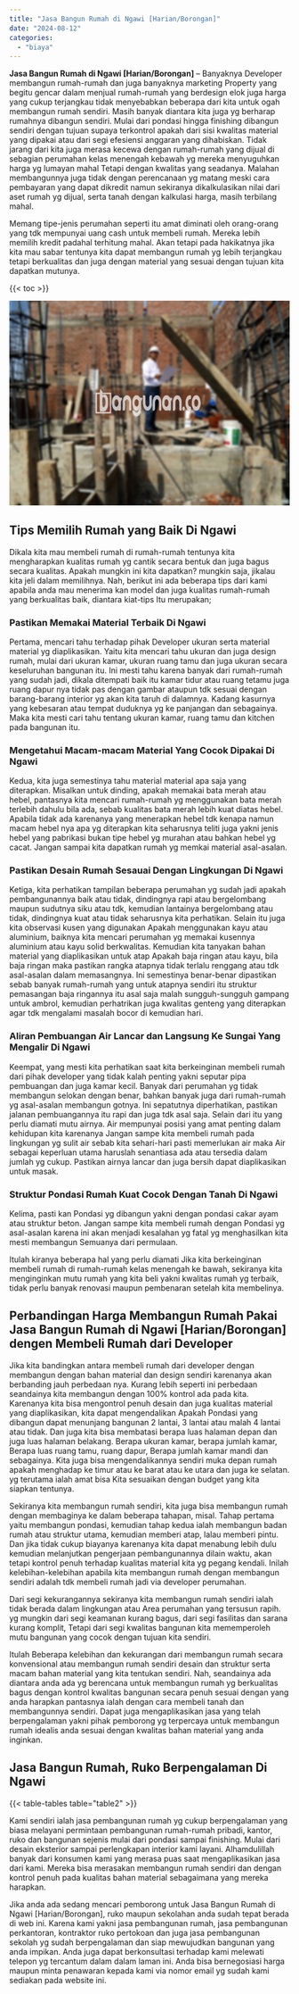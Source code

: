 ```yaml
---
title: "Jasa Bangun Rumah di Ngawi [Harian/Borongan]"
date: "2024-08-12"
categories: 
  - "biaya"
---
```


**Jasa Bangun Rumah di Ngawi \[Harian/Borongan\]** – Banyaknya Developer membangun rumah-rumah dan juga banyaknya marketing Property yang begitu gencar dalam menjual rumah-rumah yang berdesign elok juga harga yang cukup terjangkau tidak menyebabkan beberapa dari kita untuk ogah membangun rumah sendiri. Masih banyak diantara kita juga yg berharap rumahnya dibangun sendiri. Mulai dari pondasi hingga finishing dibangun sendiri dengan tujuan supaya terkontrol apakah dari sisi kwalitas material yang dipakai atau dari segi efesiensi anggaran yang dihabiskan. Tidak jarang dari kita juga merasa kecewa dengan rumah-rumah yang dijual di sebagian perumahan kelas menengah kebawah yg mereka menyuguhkan harga yg lumayan mahal Tetapi dengan kwalitas yang seadanya. Malahan membangunnya juga tidak dengan perencanaan yg matang meski cara pembayaran yang dapat dikredit namun sekiranya dikalkulasikan nilai dari aset rumah yg dijual, serta tanah dengan kalkulasi harga, masih terbilang mahal.

Memang tipe-jenis perumahan seperti itu amat diminati oleh orang-orang yang tdk mempunyai uang cash untuk membeli rumah. Mereka lebih memilih kredit padahal terhitung mahal. Akan tetapi pada hakikatnya jika kita mau sabar tentunya kita dapat membangun rumah yg lebih terjangkau tetapi berkualitas dan juga dengan material yang sesuai dengan tujuan kita dapatkan mutunya.

{{< toc >}}

![Jasa Bangun Rumah di Ngawi [Harian/Borongan]](/images/borong-bangunan-03.png)

## Tips Memilih Rumah yang Baik Di Ngawi

Dikala kita mau membeli rumah di rumah-rumah tentunya kita mengharapkan kualitas rumah yg cantik secara bentuk dan juga bagus secara kualitas. Apakah mungkin ini kita dapatkan? mungkin saja, jikalau kita jeli dalam memilihnya. Nah, berikut ini ada beberapa tips dari kami apabila anda mau menerima kan model dan juga kualitas rumah-rumah yang berkualitas baik, diantara kiat-tips Itu merupakan;

### Pastikan Memakai Material Terbaik Di Ngawi

Pertama, mencari tahu terhadap pihak Developer ukuran serta material material yg diaplikasikan. Yaitu kita mencari tahu ukuran dan juga design rumah, mulai dari ukuran kamar, ukuran ruang tamu dan juga ukuran secara keseluruhan bangunan itu. Ini mesti tahu karena banyak dari rumah-rumah yang sudah jadi, dikala ditempati baik itu kamar tidur atau ruang tetamu juga ruang dapur nya tidak pas dengan gambar ataupun tdk sesuai dengan barang-barang interior yg akan kita taruh di dalamnya. Kadang kasurnya yang kebesaran atau tempat duduknya yg ke panjangan dan sebagainya. Maka kita mesti cari tahu tentang ukuran kamar, ruang tamu dan kitchen pada bangunan itu.

### Mengetahui Macam-macam Material Yang Cocok Dipakai Di Ngawi

Kedua, kita juga semestinya tahu material material apa saja yang diterapkan. Misalkan untuk dinding, apakah memakai bata merah atau hebel, pantasnya kita mencari rumah-rumah yg menggunakan bata merah terlebih dahulu bila ada, sebab kualitas bata merah lebih kuat diatas hebel. Apabila tidak ada karenanya yang menerapkan hebel tdk kenapa namun macam hebel nya apa yg diterapkan kita seharusnya teliti juga yakni jenis hebel yang pabrikasi bukan tipe hebel yg murahan atau bahkan hebel yg cacat. Jangan sampai kita dapatkan rumah yg memkai material asal-asalan.

### Pastikan Desain Rumah Sesauai Dengan Lingkungan Di Ngawi

Ketiga, kita perhatikan tampilan beberapa perumahan yg sudah jadi apakah pembangunannya baik atau tidak, dindingnya rapi atau bergelombang maupun sudutnya siku atau tdk, kemudian lantainya bergelombang atau tidak, dindingnya kuat atau tidak seharusnya kita perhatikan. Selain itu juga kita observasi kusen yang digunakan Apakah menggunakan kayu atau aluminium, baiknya kita mencari perumahan yg memakai kusennya aluminium atau kayu solid berkwalitas. Kemudian kita tanyakan bahan material yang diaplikasikan untuk atap Apakah baja ringan atau kayu, bila baja ringan maka pastikan rangka atapnya tidak terlalu renggang atau tdk asal-asalan dalam memasangnya. Ini semestinya benar-benar dipastikan sebab banyak rumah-rumah yang untuk atapnya sendiri itu struktur pemasangan baja ringannya itu asal saja malah sungguh-sungguh gampang untuk ambrol, kemudian perhatrikan juga kwalitas genteng yang diterapkan agar tdk mengalami masalah bocor di kemudian hari.

### Aliran Pembuangan Air Lancar dan Langsung Ke Sungai Yang Mengalir Di Ngawi

Keempat, yang mesti kita perhatikan saat kita berkeinginan membeli rumah dari pihak developer yang tidak kalah penting yakni seputar pipa pembuangan dan juga kamar kecil. Banyak dari perumahan yg tidak membangun selokan dengan benar, bahkan banyak juga dari rumah-rumah yg asal-asalan membangun gotnya. Ini sepatutnya diperhatikan, pastikan jalanan pembuangannya itu rapi dan juga tdk asal saja. Selain dari itu yang perlu diamati mutu airnya. Air mempunyai posisi yang amat penting dalam kehidupan kita karenanya Jangan sampe kita membeli rumah pada lingkungan yg sulit air sebab kita sehari-hari pasti memerlukan air maka Air sebagai keperluan utama haruslah senantiasa ada atau tersedia dalam jumlah yg cukup. Pastikan airnya lancar dan juga bersih dapat diaplikasikan untuk masak.

### Struktur Pondasi Rumah Kuat Cocok Dengan Tanah Di Ngawi

Kelima, pasti kan Pondasi yg dibangun yakni dengan pondasi cakar ayam atau struktur beton. Jangan sampe kita membeli rumah dengan Pondasi yg asal-asalan karena ini akan menjadi kesalahan yg fatal yg menghasilkan kita mesti membangun Semuanya dari permulaan.

Itulah kiranya beberapa hal yang perlu diamati Jika kita berkeinginan membeli rumah di rumah-rumah kelas menengah ke bawah, sekiranya kita menginginkan mutu rumah yang kita beli yakni kwalitas rumah yg terbaik, tidak perlu banyak renovasi maupun pembenaran setelah kita membelinya.

## Perbandingan Harga Membangun Rumah Pakai Jasa Bangun Rumah di Ngawi \[Harian/Borongan\] dengen Membeli Rumah dari Developer

Jika kita bandingkan antara membeli rumah dari developer dengan membangun dengan bahan material dan design sendiri karenanya akan berbanding jauh perbedaan nya. Kurang lebih seperti ini perbedaan seandainya kita membangun dengan 100% kontrol ada pada kita. Karenanya kita bisa mengontrol penuh desain dan juga kualitas material yang diaplikasikan, kita dapat mengendalikan Apakah Pondasi yang dibangun dapat menunjang bangunan 2 lantai, 3 lantai atau malah 4 lantai atau tidak. Dan juga kita bisa membatasi berapa luas halaman depan dan juga luas halaman belakang. Berapa ukuran kamar, berapa jumlah kamar, Berapa luas ruang tamu, ruang dapur, Berapa jumlah kamar mandi dan sebagainya. Kita juga bisa mengendalikannya sendiri muka depan rumah apakah menghadap ke timur atau ke barat atau ke utara dan juga ke selatan. yg terutama ialah amat bisa Kita sesuaikan dengan budget yang kita siapkan tentunya.

Sekiranya kita membangun rumah sendiri, kita juga bisa membangun rumah dengan membaginya ke dalam beberapa tahapan, misal. Tahap pertama yaitu membangun pondasi, kemudian tahap kedua ialah membangun badan rumah atau struktur utama, kemudian memberi atap, lalau memberi pintu. Dan jika tidak cukup biayanya karenanya kita dapat menabung lebih dulu kemudian melanjutkan pengerjaan pembangunannya dilain waktu, akan tetapi kontrol penuh terhadap kualitas material kita yg pegang kendali. Inilah kelebihan-kelebihan apabila kita membangun rumah dengan membangun sendiri adalah tdk membeli rumah jadi via developer perumahan.

Dari segi kekurangannya sekiranya kita membangun rumah sendiri ialah tidak berada dalam lingkungan atau Area perumahan yang tersusun rapih. yg mungkin dari segi keamanan kurang bagus, dari segi fasilitas dan sarana kurang komplit, Tetapi dari segi kwalitas bangunan kita mememperoleh mutu bangunan yang cocok dengan tujuan kita sendiri.

Itulah Beberapa kelebihan dan kekurangan dari membangun rumah secara konvensional atau membangun rumah sendiri desain dan struktur serta macam bahan material yang kita tentukan sendiri. Nah, seandainya ada diantara anda ada yg berencana untuk membangun rumah yg berkualitas bagus dengan kontrol kwalitas bangunan secara penuh sesuai dengan yang anda harapkan pantasnya ialah dengan cara membeli tanah dan membangunnya sendiri. Dapat juga mengaplikasikan jasa yang telah berpengalaman yakni pihak pemborong yg terpercaya untuk membangun rumah idealis anda sesuai dengan kwalitas bahan material yang anda inginkan.

## Jasa Bangun Rumah, Ruko Berpengalaman Di Ngawi

{{< table-tables table="table2" >}}

Kami sendiri ialah jasa pembangunan rumah yg cukup berpengalaman yang biasa melayani permintaan pembangunan rumah-rumah pribadi, kantor, ruko dan bangunan sejenis mulai dari pondasi sampai finishing. Mulai dari desain eksterior sampai perlengkapan interior kami layani. Alhamdulillah banyak dari konsumen kami yang merasa puas saat mengaplikasikan jasa dari kami. Mereka bisa merasakan membangun rumah sendiri dan dengan kontrol penuh pada kualitas bahan material sebagaimana yang mereka harapkan.

Jika anda ada sedang mencari pemborong untuk Jasa Bangun Rumah di Ngawi \[Harian/Borongan\], ruko maupun sekolahan anda sudah tepat berada di web ini. Karena kami yakni jasa pembangunan rumah, jasa pembangunan perkantoran, kontraktor ruko pertokoan dan juga jasa pembangunan sekolah yg sudah berpengalaman dan siap mewujudkan bangunan yang anda impikan. Anda juga dapat berkonsultasi terhadap kami melewati telepon yg tercantum dalam dalam laman ini. Anda bisa bernegosiasi harga maupun minta penawaran kepada kami via nomor email yg sudah kami sediakan pada website ini.

